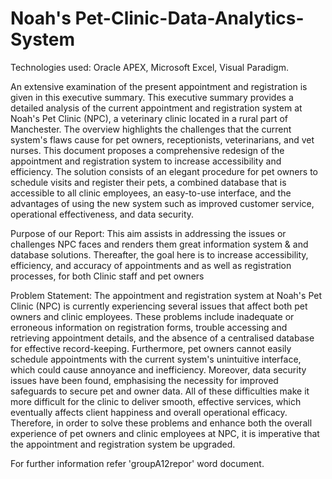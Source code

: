 # Noah's Pet-Clinic-Data-Analytics-System
Technologies used:  Oracle APEX, Microsoft Excel, Visual Paradigm.

An extensive examination of the present appointment and registration is given in this executive summary. This executive summary provides a detailed analysis of the current appointment and registration system at Noah's Pet Clinic (NPC), a veterinary clinic located in a rural part of Manchester. The overview highlights the challenges that the current system's flaws cause for pet owners, receptionists, veterinarians, and vet nurses. This document proposes a comprehensive redesign of the appointment and registration system to increase accessibility and efficiency. The solution consists of an elegant procedure for pet owners to schedule visits and register their pets, a combined database that is accessible to all clinic employees, an easy-to-use interface, and the advantages of using the new system such as improved customer service, operational effectiveness, and data security.

Purpose of our Report:
This aim assists in addressing the issues or challenges NPC faces and renders them great information system & and database solutions. Thereafter, the goal here is to increase accessibility, efficiency, and accuracy of appointments and as well as registration processes, for both Clinic staff and pet owners

Problem Statement:
The appointment and registration system at Noah's Pet Clinic (NPC) is currently experiencing several issues that affect both pet owners and clinic employees. These problems include inadequate or erroneous information on registration forms, trouble accessing and retrieving appointment details, and the absence of a centralised database for effective record-keeping. Furthermore, pet owners cannot easily schedule appointments with the current system's unintuitive interface, which could cause annoyance and inefficiency. Moreover, data security issues have been found, emphasising the necessity for improved safeguards to secure pet and owner data. All of these difficulties make it more difficult for the clinic to deliver smooth, effective services, which eventually affects client happiness and overall operational efficacy. Therefore, in order to solve these problems and enhance both the overall experience of pet owners and clinic employees at NPC, it is imperative that the appointment and registration system be upgraded.

For further information refer 'groupA12repor' word document.
